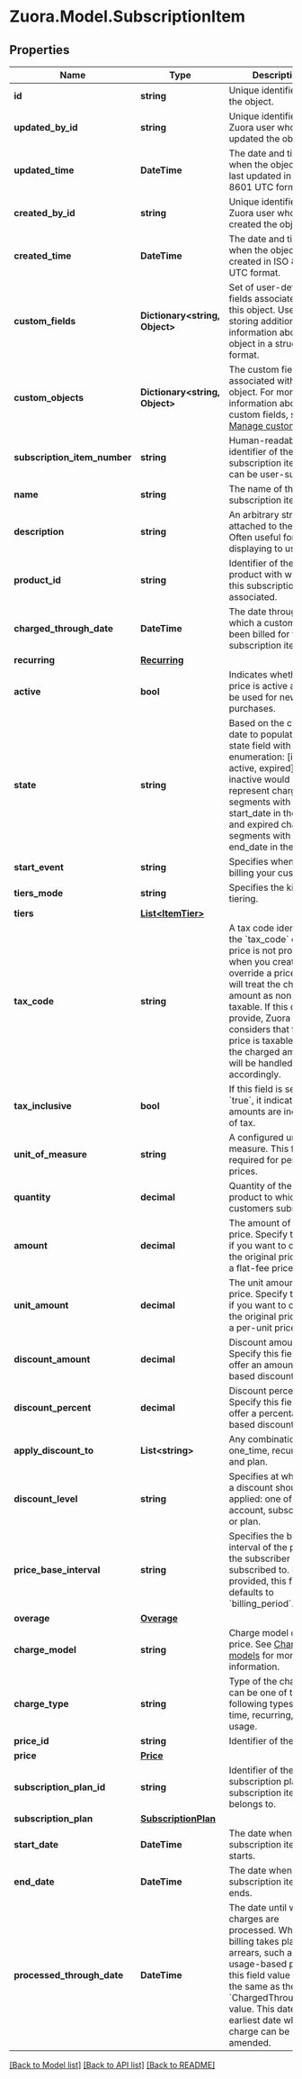 
# Zuora.Model.SubscriptionItem

## Properties

Name | Type | Description | Notes
------------ | ------------- | ------------- | -------------
**id** | **string** | Unique identifier for the object. | [optional] [readonly] 
**updated_by_id** | **string** | Unique identifier of the Zuora user who last updated the object | [optional] [readonly] 
**updated_time** | **DateTime** | The date and time when the object was last updated in ISO 8601 UTC format. | [optional] [readonly] 
**created_by_id** | **string** | Unique identifier of the Zuora user who created the object | [optional] [readonly] 
**created_time** | **DateTime** | The date and time when the object was created in ISO 8601 UTC format. | [optional] [readonly] 
**custom_fields** | **Dictionary&lt;string, Object&gt;** | Set of user-defined fields associated with this object. Useful for storing additional information about the object in a structured format. | [optional] 
**custom_objects** | **Dictionary&lt;string, Object&gt;** | The custom fields associated with an object. For more information about custom fields, see [Manage custom fields](https://knowledgecenter.zuora.com/Central_Platform/Manage_Custom_Fields). | [optional] [readonly] 
**subscription_item_number** | **string** | Human-readable identifier of the subscription item. It can be user-supplied. | [optional] 
**name** | **string** | The name of the subscription item. | [optional] 
**description** | **string** | An arbitrary string attached to the object. Often useful for displaying to users. | [optional] 
**product_id** | **string** | Identifier of the product with which this subscription is associated. | [optional] 
**charged_through_date** | **DateTime** | The date through which a customer has been billed for the subscription item. | [optional] 
**recurring** | [**Recurring**](Recurring.md) |  | [optional] 
**active** | **bool** | Indicates whether the price is active and can be used for new purchases. | [optional] 
**state** | **string** | Based on the current date to populate a state field with the enumeration: [inactive, active, expired] where inactive would represent charge segments with a start_date in the future and expired charge segments with an end_date in the past. | [optional] 
**start_event** | **string** | Specifies when to start billing your customer. | [optional] 
**tiers_mode** | **string** | Specifies the kind of tiering. | [optional] 
**tiers** | [**List&lt;ItemTier&gt;**](ItemTier.md) |  | [optional] 
**tax_code** | **string** | A tax code identifier. If the &#x60;tax_code&#x60; of a price is not provided when you create or override a price, Zuora will treat the charged amount as non-taxable. If this code is provide, Zuora considers that this price is taxable and the charged amount will be handled accordingly. | [optional] 
**tax_inclusive** | **bool** | If this field is set to &#x60;true&#x60;, it indicates that amounts are inclusive of tax. | [optional] 
**unit_of_measure** | **string** | A configured unit of measure. This field is required for per-unit prices. | [optional] 
**quantity** | **decimal** | Quantity of the product to which your customers subscribe. | [optional] 
**amount** | **decimal** | The amount of the price. Specify this field if you want to override the original price with a flat-fee price | [optional] 
**unit_amount** | **decimal** | The unit amount of the price. Specify this field if you want to override the original price with a per-unit price. | [optional] 
**discount_amount** | **decimal** | Discount amount. Specify this field if you offer an amount-based discount. | [optional] 
**discount_percent** | **decimal** | Discount percent. Specify this field if you offer a percentage-based discount. | [optional] 
**apply_discount_to** | **List&lt;string&gt;** | Any combination of one_time, recurring and plan. | [optional] 
**discount_level** | **string** | Specifies at what level a discount should be applied: one of account, subscription or plan. | [optional] 
**price_base_interval** | **string** | Specifies the base interval of the price the subscriber is subscribed to. If not provided, this field defaults to &#x60;billing_period&#x60;. | [optional] 
**overage** | [**Overage**](Overage.md) |  | [optional] 
**charge_model** | **string** | Charge model of the price. See [Charge models](https://knowledgecenter.zuora.com/Billing/Subscriptions/Product_Catalog/B_Charge_Models) for more information. | [optional] 
**charge_type** | **string** | Type of the charge. It can be one of the following types: one-time, recurring, or usage. | [optional] 
**price_id** | **string** | Identifier of the price. | [optional] 
**price** | [**Price**](Price.md) |  | [optional] 
**subscription_plan_id** | **string** | Identifier of the subscription plan this subscription item belongs to. | [optional] 
**subscription_plan** | [**SubscriptionPlan**](SubscriptionPlan.md) |  | [optional] 
**start_date** | **DateTime** | The date when the subscription item starts. | [optional] [readonly] 
**end_date** | **DateTime** | The date when the subscription item ends. | [optional] [readonly] 
**processed_through_date** | **DateTime** | The date until when charges are processed. When billing takes place in arrears, such as usage-based prices, this field value is the the same as the &#x60;ChargedThroughDate&#x60; value. This date is the earliest date when a charge can be amended. | [optional] [readonly] 

[[Back to Model list]](../README.md#documentation-for-models)
[[Back to API list]](../README.md#documentation-for-api-endpoints)
[[Back to README]](../README.md)

